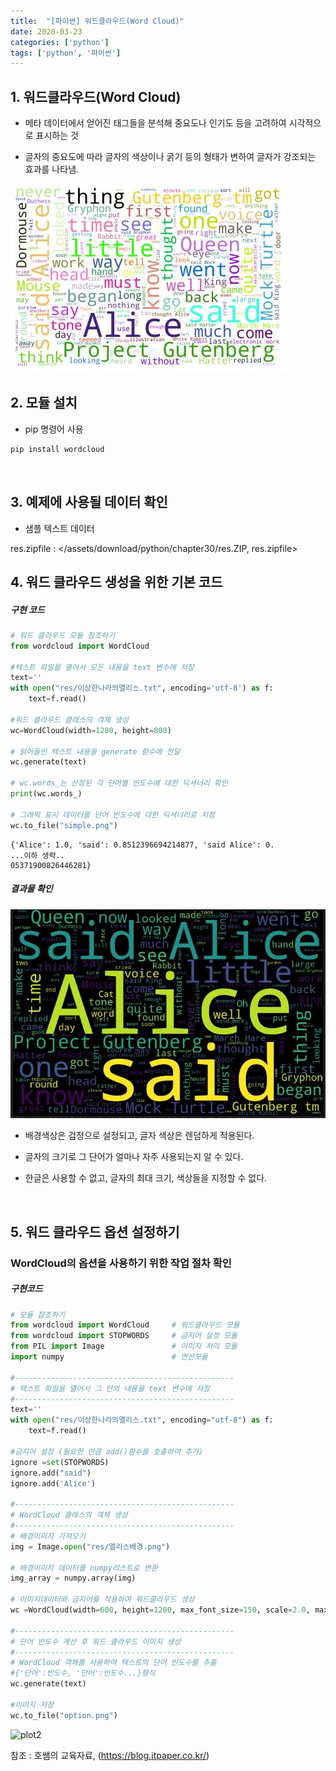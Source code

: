 ```yaml
---
title:  "[파이썬] 워드클라우드(Word Cloud)"
date: 2020-03-23
categories: ['python']
tags: ['python', '파이썬']
---
```

## 1. 워드클라우드(Word Cloud)

- 메타 데이터에서 얻어진 태그들을 분석해 중요도나 인기도 등을 고려하여 시각적으로 표시하는 것

- 글자의 중요도에 따라 글자의 색상이나 굵기 등의 형태가 변하여 글자가 강조되는 효과를 나타냄.

![wordcloud](/assets/Images/python/chapter30/1_wordcloud.JPG)
<br>

## 2. 모듈 설치

- pip 명령어 사용

```cmd
pip install wordcloud
```
<br>

## 3. 예제에 사용될 데이터 확인

- 샘플 텍스트 데이터

res.zipfile : </assets/download/python/chapter30/res.ZIP, res.zipfile>
<br>

## 4. 워드 클라우드 생성을 위한 기본 코드

##### 구현 코드
```python
# 워드 클라우드 모듈 참조하기
from wordcloud import WordCloud

#텍스트 파일을 열어서 모든 내용을 text 변수에 저장
text=''
with open("res/이상한나라의앨리스.txt", encoding='utf-8') as f:
	text=f.read()

#워드 클라우드 클래스의 객체 생성
wc=WordCloud(width=1200, height=800)

# 읽어들인 텍스트 내용을 generate 함수에 전달
wc.generate(text)

# wc.words_는 산정된 각 단어별 빈도수에 대한 딕셔너리 확인
print(wc.words_)

# 그래픽 표시 데이터를 단어 빈도수에 대한 딕셔너리로 지정
wc.to_file("simple.png")
```

```
{'Alice': 1.0, 'said': 0.8512396694214877, 'said Alice': 0.
...이하 생략..
05371900826446281}
```

##### 결과물 확인

![plot](/assets/Images/python/chapter30/2_plot1.JPG)

- 배경색상은 검정으로 설정되고, 글자 색상은 렌덤하게 적용된다.

- 글자의 크기로 그 단어가 얼마나 자주 사용되는지 알 수 있다.

- 한글은 사용할 수 없고, 글자의 최대 크기, 색상들을 지정할 수 없다.

<br>

## 5. 워드 클라우드 옵션 설정하기

### WordCloud의 옵션을 사용하기 위한 작업 절차 확인

##### 구현코드

```python
# 모듈 참조하기
from wordcloud import WordCloud		# 워드클라우드 모듈
from wordcloud import STOPWORDS 	# 금지어 설정 모듈
from PIL import Image 				# 이미지 처리 모듈
import numpy 						# 연산모듈

#-------------------------------------------------
# 텍스트 파일을 열어서 그 안의 내용을 text 변수에 저장
#-------------------------------------------------
text=''
with open("res/이상한나라의앨리스.txt", encoding="utf-8") as f:
	text=f.read()

#금지어 설정 (필요한 만큼 add()함수를 호출하여 추가)
ignore =set(STOPWORDS)
ignore.add("said")
ignore.add('Alice')

#-------------------------------------------------
# WordCloud 클래스의 객체 생성
#-------------------------------------------------
# 배경이미지 가져오기
img = Image.open("res/앨리스배경.png")

# 배경이미지 데이터를 numpy리스트로 변환
img_array = numpy.array(img)

# 이미지데이터와 금지어를 적용하여 워드클라우드 생성
wc =WordCloud(width=600, height=1200, max_font_size=150, scale=2.0, max_words=100, stopwords=ignore, mask=img_array)

#-------------------------------------------------
# 단어 빈도수 계산 후 워드 클라우드 이미지 생성
#-------------------------------------------------
# WordCloud 객체를 사용하여 텍스트의 단어 빈도수를 추출
#{'단어':빈도수, '단어':빈도수...}형식
wc.generate(text)

#이미지 저장
wc.to_file("option.png")
````

![plot2](/assets/Images/python/chapter30/3_plot2.JPG)


참조 : 호쌤의 교육자료, (<https://blog.itpaper.co.kr/>)